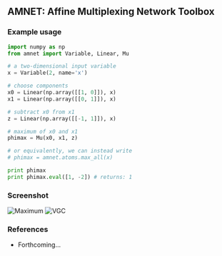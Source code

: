 ## AMNET: Affine Multiplexing Network Toolbox

### Example usage
```python
import numpy as np
from amnet import Variable, Linear, Mu

# a two-dimensional input variable
x = Variable(2, name='x')

# choose components
x0 = Linear(np.array([[1, 0]]), x)
x1 = Linear(np.array([[0, 1]]), x)

# subtract x0 from x1
z = Linear(np.array([[-1, 1]]), x)

# maximum of x0 and x1
phimax = Mu(x0, x1, z)

# or equivalently, we can instead write
# phimax = amnet.atoms.max_all(x)

print phimax
print phimax.eval([1, -2]) # returns: 1
```

### Screenshot
![Maximum](https://raw.githubusercontent.com/ipapusha/boxqp/master/doc/vis/max.gv.png)
![VGC](https://raw.githubusercontent.com/ipapusha/boxqp/master/doc/vis/phi_vgc.gv.png)

### References
* Forthcoming...
